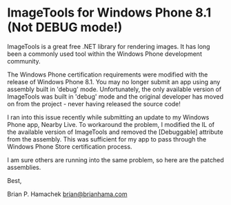 ImageTools for Windows Phone 8.1 (Not DEBUG mode!)
===============

ImageTools is a great free .NET library for rendering images.  It has long been a commonly used tool within the Windows Phone development community.  

The Windows Phone certification requirements were modified with the release of Windows Phone 8.1.  You may no longer submit an app using any assembly built in 'debug' mode.  Unfortunately, the only available version of ImageTools was built in 'debug' mode and the original developer has moved on from the project - never having released the source code!

I ran into this issue recently while submitting an update to my Windows Phone app, Nearby Live.  To workaround the problem, I modified the IL of the available version of ImageTools and removed the [Debuggable] attribute from the assembly.  This was sufficient for my app to pass through the Windows Phone Store certification process.

I am sure others are running into the same problem, so here are the patched assemblies.

Best,

Brian P. Hamachek
brian@brianhama.com